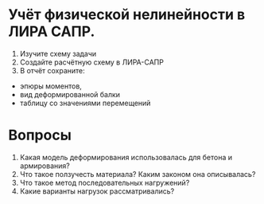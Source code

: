 # Учёт физической нелинейности в ЛИРА САПР. 
1. Изучите схему задачи 
2. Создайте расчётную схему в ЛИРА-САПР
3. В отчёт сохраните:
  - эпюры моментов, 
  - вид деформированной балки
  - таблицу со значениями перемещений

# Вопросы
1.	Какая модель деформирования использовалась для бетона и армирования?
2.	Что такое ползучесть материала? Каким законом она описывалась?
3.	Что такое метод последовательных нагружений?
4.	Какие варианты нагрузок рассматривались?
